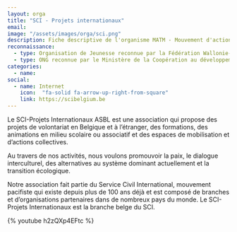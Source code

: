```yaml
---
layout: orga
title: "SCI - Projets internationaux"
email: 
image: "/assets/images/orga/sci.png"
description: Fiche descriptive de l'organisme MATM - Mouvement d'actions à travers le monde
reconnaissance:
  - type: Organisation de Jeunesse reconnue par la Fédération Wallonie-Bruxelles
  - type: ONG reconnue par le Ministère de la Coopération au développement
categories: 
  - name: 
social:
  - name: Internet
    icon:  "fa-solid fa-arrow-up-right-from-square"
    link: https://scibelgium.be 
---
```

Le SCI-Projets Internationaux ASBL est une association qui propose des projets de volontariat en Belgique et à l’étranger, des formations, des animations en milieu scolaire ou associatif et des espaces de mobilisation et d’actions collectives. 

Au travers de nos activités, nous voulons promouvoir la paix, le dialogue interculturel, des alternatives au système dominant actuellement et la transition écologique. 

Notre association fait partie du Service Civil International, mouvement pacifiste qui existe depuis plus de 100 ans déjà et est composé de branches et d’organisations partenaires dans de nombreux pays du monde. Le SCI-Projets Internationaux est la branche belge du SCI.

{% youtube h2zQXp4EFtc %}

